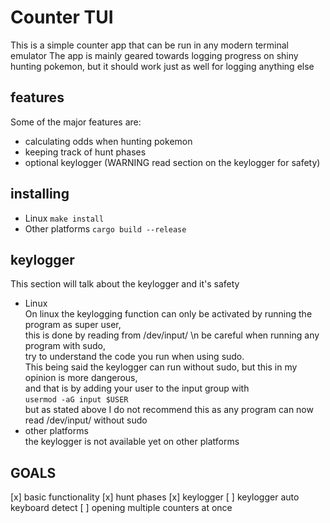 # Counter TUI

This is a simple counter app that can be run in any modern terminal emulator
The app is mainly geared towards logging progress on shiny hunting pokemon,
but it should work just as well for logging anything else

## features
Some of the major features are:
- calculating odds when hunting pokemon
- keeping track of hunt phases
- optional keylogger (WARNING read section on the keylogger for safety)

## installing
- Linux
    `make install`
- Other platforms
    `cargo build --release`

## keylogger
This section will talk about the keylogger and it's safety
- Linux  
  On linux the keylogging function can only be activated by running the program as super user,  
  this is done by reading from /dev/input/ \n be careful when running any program with sudo,  
  try to understand the code you run when using sudo.  
  This being said the keylogger can run without sudo, but this in my opinion is more dangerous,  
  and that is by adding your user to the input group with  
  `usermod -aG input $USER`  
  but as stated above I do not recommend this as any program can now read /dev/input/ without sudo  
- other platforms  
  the keylogger is not available yet on other platforms  

## GOALS
[x] basic functionality
[x] hunt phases
[x] keylogger
[ ] keylogger auto keyboard detect
[ ] opening multiple counters at once 
